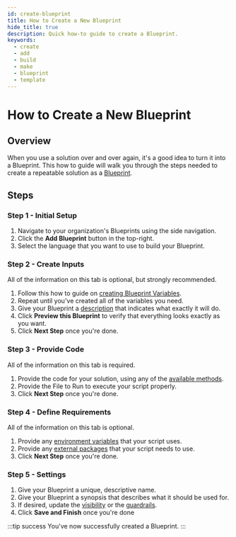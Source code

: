 ```yaml
---
id: create-blueprint
title: How to Create a New Blueprint
hide_title: true
description: Quick how-to guide to create a Blueprint.
keywords:
  - create
  - add
  - build
  - make
  - blueprint
  - template
---
```


# How to Create a New Blueprint

## Overview

When you use a solution over and over again, it's a good idea to turn it into a Blueprint. This how to guide will walk you through the steps needed to create a repeatable solution as a [Blueprint](../../reference/blueprints/blueprints-overview.md).

## Steps

### Step 1 - Initial Setup

1. Navigate to your organization's Blueprints using the side navigation.
2. Click the **Add Blueprint** button in the top-right.
3. Select the language that you want to use to build your Blueprint.

### Step 2 - Create Inputs

All of the information on this tab is optional, but strongly recommended.

1. Follow this how to guide on [creating Blueprint Variables](create-blueprint-variables.md).
2. Repeat until you've created all of the variables you need.
3. Give your Blueprint a [description](../../reference/blueprints/org-blueprints/blueprint-description.md) that indicates what exactly it will do.
4. Click **Preview this Blueprint** to verify that everything looks exactly as you want.
5. Click **Next Step** once you're done.

### Step 3 - Provide Code

All of the information on this tab is required.

1. Provide the code for your solution, using any of the [available methods](../../reference/code/code-overview.md).
2. Provide the File to Run to execute your script properly.
3. Click **Next Step** once you're done.

### Step 4 - Define Requirements

All of the information on this tab is optional.

1. Provide any [environment variables](../../reference/environment-variables/environment-variables-overview.md) that your script uses.
2. Provide any [external packages](../../reference/packages/external-package-dependencies.md) that your script needs to use.
3. Click **Next Step** once you're done.

### Step 5 - Settings

1. Give your Blueprint a unique, descriptive name.
2. Give your Blueprint a synopsis that describes what it should be used for.
3. If desired, update the [visibility](../../reference/blueprints/org-blueprints/visibility.md) or the [guardrails](../../reference/guardrails.md).
4. Click **Save and Finish** once you're done

:::tip success
You've now successfully created a Blueprint.
:::
